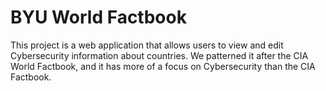 # BYU World Factbook

This project is a web application that allows users to view and edit Cybersecurity information about countries. We patterned it after the CIA World Factbook, and it has more of a focus on Cybersecurity than the CIA Factbook.
